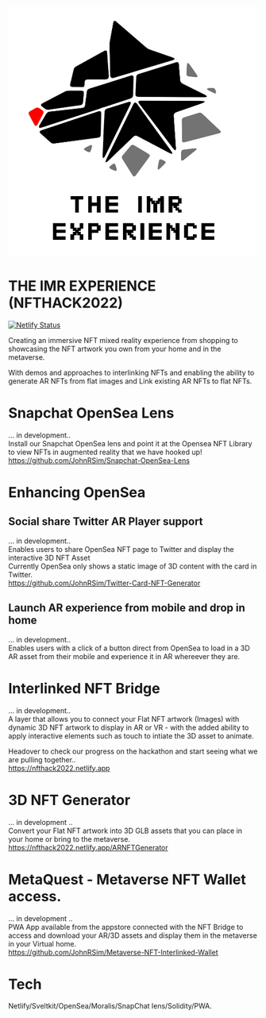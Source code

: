 <img src="./images/logo.png" alt="THE IMR EXPERIENCE">

# THE IMR EXPERIENCE (NFTHACK2022)
[![Netlify Status](https://api.netlify.com/api/v1/badges/9d34f6d2-f321-4e9a-bfe5-cad00261e5cd/deploy-status)](https://app.netlify.com/sites/nfthack2022/deploys)

Creating an immersive NFT mixed reality experience from shopping to showcasing the NFT artwork you own from your home and in the metaverse.

With demos and approaches to interlinking NFTs and enabling the ability to generate AR NFTs from flat images and Link existing AR NFTs to flat NFTs. 

# Snapchat OpenSea Lens
... in development..<br /> 
Install our Snapchat OpenSea lens and point it at the Opensea NFT Library to view NFTs in augmented reality that we have hooked up!<br />
https://github.com/JohnRSim/Snapchat-OpenSea-Lens <br />

# Enhancing OpenSea
## Social share Twitter AR Player support
... in development.. <br />
Enables users to share OpenSea NFT page to Twitter and display the interactive 3D NFT Asset<br />
Currently OpenSea only shows a static image of 3D content with the card in Twitter. <br />
https://github.com/JohnRSim/Twitter-Card-NFT-Generator 
## Launch AR experience from mobile and drop in home
... in development.. <br />
Enables users with a click of a button direct from OpenSea to load in a 3D AR asset from their mobile and experience it in AR whereever they are.

# Interlinked NFT Bridge
... in development.. <br /> 
A layer that allows you to connect your Flat NFT artwork (Images) with dynamic 3D NFT artwork to display in AR or VR - with the added ability to apply interactive elements such as touch to intiate the 3D asset to animate.

Headover to check our progress on the hackathon and start seeing what we are pulling together..<br />
https://nfthack2022.netlify.app

# 3D NFT Generator
... in development .. <br />
Convert your Flat NFT artwork into 3D GLB assets that you can place in your home or bring to the metaverse.<br />
https://nfthack2022.netlify.app/ARNFTGenerator

# MetaQuest - Metaverse NFT Wallet access.
... in development .. <br />
PWA App available from the appstore connected with the NFT Bridge to access and download your AR/3D assets and display them in the metaverse in your Virtual home.<br />
https://github.com/JohnRSim/Metaverse-NFT-Interlinked-Wallet

# Tech
Netlify/Sveltkit/OpenSea/Moralis/SnapChat lens/Solidity/PWA.
